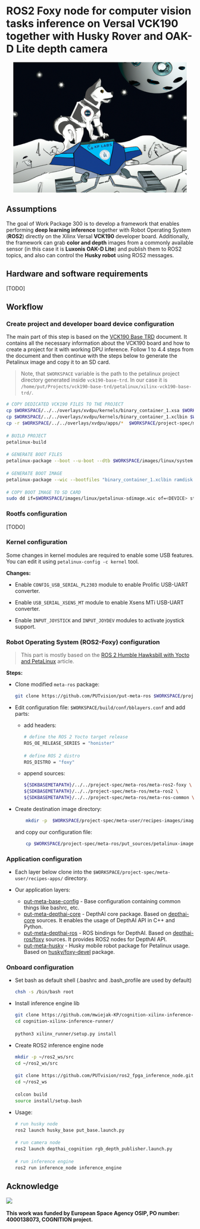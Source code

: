 # ROS2 Foxy node for computer vision tasks inference on Versal VCK190 together with Husky Rover and OAK-D Lite depth camera

<div align="center">
  <img src="./README_files/husky_on_the_moon.jpg" height="350px" />
 </div>

## Assumptions

The goal of Work Package 300 is to develop a framework that enables performing **deep learning inference** together with Robot Operating System (**ROS2**) directly on the Xilinx Versal **VCK190** developer board. Additionally, the framework can grab **color and depth** images from a commonly available sensor (in this case it is **Luxonis OAK-D Lite**) and publish them to ROS2 topics, and also can control the **Husky robot** using ROS2 messages.

## Hardware and software requirements

[TODO]

## Workflow

### Create project and developer board device configuration

The main part of this step is based on the [VCK190 Base TRD](https://xilinx.github.io/vck190-base-trd/2022.1/html/index.html) document. It contains all the necessary information about the VCK190 board and how to create a project for it with working DPU inference. Follow 1 to 4.4 steps from the document and then continue with the steps below to generate the Petalinux image and copy it to an SD card.

> Note, that `$WORKSPACE` variable is the path to the petalinux project directory generated inside `vck190-base-trd`. In our case it is `/home/put/Projects/vck190-base-trd/petalinux/xilinx-vck190-base-trd/`.

```bash
# COPY DEDICATED VCK190 FILES TO THE PROJECT
cp $WORKSPACE/../../overlays/xvdpu/kernels/binary_container_1.xsa $WORKSPACE/project-spec/hw-description/system.xsa
cp $WORKSPACE/../../overlays/xvdpu/kernels/binary_container_1.xclbin $WORKSPACE/images/linux/
cp -r $WORKSPACE/../../overlays/xvdpu/apps/*  $WORKSPACE/project-spec/meta-base-trd/recipes-apps

# BUILD PROJECT
petalinux-build

# GENERATE BOOT FILES
petalinux-package --boot --u-boot --dtb $WORKSPACE/images/linux/system.dtb --qemu-rootfs no --force

# GENERATE BOOT IMAGE
petalinux-package --wic --bootfiles "binary_container_1.xclbin ramdisk.cpio.gz.u-boot boot.scr Image BOOT.BIN"

# COPY BOOT IMAGE TO SD CARD
sudo dd if=$WORKSPACE/images/linux/petalinux-sdimage.wic of=<DEVICE> status=progress conv=sync
```

### Rootfs configuration

[TODO]

### Kernel configuration

Some changes in kernel modules are required to enable some USB features. You can edit it using `petalinux-config -c kernel` tool.

**Changes:**

 - Enable `CONFIG_USB_SERIAL_PL2303` module to enable Prolific USB-UART converter.

 - Enable `USB_SERIAL_XSENS_MT` module to enable Xsens MTi USB-UART converter.

 - Enable `INPUT_JOYSTICK` and `INPUT_JOYDEV` modules to activate joystick support. 

### Robot Operating System (ROS2-Foxy) configuration

> This part is mostly based on the [ROS 2 Humble Hawksbill with Yocto and PetaLinux](https://news.accelerationrobotics.com/ros2-humble-yocto-petalinux/) article.

**Steps:**  

- Clone modified `meta-ros` package:
    
    ```bash
    git clone https://github.com/PUTvision/put-meta-ros $WORKSPACE/project-spec/meta-ros
    ```

- Edit configuration file: `$WORKSPACE/build/conf/bblayers.conf` and add parts:

    - add headers: 
        ```bash
        # define the ROS 2 Yocto target release
        ROS_OE_RELEASE_SERIES = "honister"

        # define ROS 2 distro
        ROS_DISTRO = "foxy"
        ```

    - append sources:
        ```bash
        ${SDKBASEMETAPATH}/../../project-spec/meta-ros/meta-ros2-foxy \
        ${SDKBASEMETAPATH}/../../project-spec/meta-ros/meta-ros2 \
        ${SDKBASEMETAPATH}/../../project-spec/meta-ros/meta-ros-common \
        ```

- Create destination image directory:  
    ```bash
        mkdir -p  $WORKSPACE/project-spec/meta-user/recipes-images/images
    ```
    and copy our configuration file:  
    ```bash
        cp $WORKSPACE/project-spec/meta-ros/put_sources/petalinux-image-minimal.bbappend $WORKSPACE/project-spec/meta-user/recipes-images/images/`
    ```

### Application configuration

* Each layer below clone into the `$WORKSPACE/project-spec/meta-user/recipes-apps/` directory.

* Our application layers:

    - [put-meta-base-config](https://github.com/PUTvision/put-meta-base-config) - Base configuration containing common things like bashrc, etc.
    - [put-meta-depthai-core](https://github.com/PUTvision/put-meta-depthai-core) - DepthAI core package. Based on [depthai-core](https://github.com/luxonis/depthai-core) sources. It enables the usage of DepthAI API in C++ and Python. 
    - [put-meta-depthai-ros](https://github.com/PUTvision/put-meta-depthai-ros) - ROS bindings for DepthAI. Based on [depthai-ros/foxy](github.com/luxonis/depthai-ros) sources. It provides ROS2 nodes for DepthAI API.
    - [put-meta-husky](https://github.com/PUTvision/put-meta-husky) - Husky mobile robot package for Petalinux usage. Based on [husky/foxy-devel](https://github.com/husky/husky/tree/foxy-devel) package. 

### Onboard configuration

* Set bash as default shell (.bashrc and .bash_profile are used by default)

    ```bash
    chsh -s /bin/bash root
    ```

* Install inference engine lib

    ```bash
    git clone https://github.com/mwiejak-KP/cognition-xilinx-inference-runner.git
    cd cognition-xilinx-inference-runner/

    python3 xilinx_runner/setup.py install
    ```

* Create ROS2 inference engine node
    ```bash
    mkdir -p ~/ros2_ws/src
    cd ~/ros2_ws/src

    git clone https://github.com/PUTvision/ros2_fpga_inference_node.git inference_node/
    cd ~/ros2_ws

    colcon build
    source install/setup.bash
    ```

* Usage:
    ```bash
    # run husky node
    ros2 launch husky_base put_base.launch.py

    # run camera node
    ros2 launch depthai_cognition rgb_depth_publisher.launch.py

    # run inference engine
    ros2 run inference_node inference_engine 
    ```

## Acknowledge

<img src="https://upload.wikimedia.org/wikipedia/commons/a/af/ESA_logo.png" height="60px" />

**This work was funded by European Space Agency OSIP, PO number: 4000138073, COGNITION project.**
